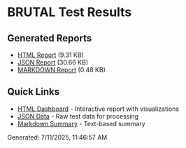 # BRUTAL Test Results

## Generated Reports

- [HTML Report](report.html) (9.31 KB)
- [JSON Report](report.json) (30.66 KB)
- [MARKDOWN Report](report.md) (0.48 KB)

## Quick Links

- [HTML Dashboard](report.html) - Interactive report with visualizations
- [JSON Data](report.json) - Raw test data for processing
- [Markdown Summary](report.md) - Text-based summary

Generated: 7/11/2025, 11:46:57 AM
